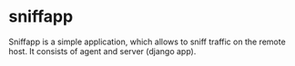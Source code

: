 # sniffapp
Sniffapp is a simple application, which allows to sniff traffic on the remote host. It consists of agent and server (django app).
